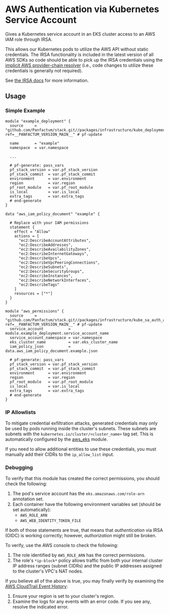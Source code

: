 # AWS Authentication via Kubernetes Service Account

Gives a Kubernetes service account in an EKS cluster access to an AWS IAM role through IRSA.

This allows our Kubernetes pods to utilize the AWS API without static credentials. The IRSA functionality
is included in the latest version of all AWS SDKs so code should be able to pick up the IRSA credentials
using the [implicit AWS provider-chain resolver](https://docs.aws.amazon.com/sdkref/latest/guide/standardized-credentials.html) (i.e., code changes to utilize these credentials is generally not required).

See [the IRSA docs](https://docs.aws.amazon.com/eks/latest/userguide/iam-roles-for-service-accounts.html) for more information.

## Usage

### Simple Example

```hcl
module "example_deployment" {
  source     = "github.com/Panfactum/stack.git//packages/infrastructure/kube_deployment?ref=__PANFACTUM_VERSION_MAIN__" # pf-update

  name       = "example"
  namespace  = var.namespace

  ...

  # pf-generate: pass_vars
  pf_stack_version = var.pf_stack_version
  pf_stack_commit  = var.pf_stack_commit
  environment      = var.environment
  region           = var.region
  pf_root_module   = var.pf_root_module
  is_local         = var.is_local
  extra_tags       = var.extra_tags
  # end-generate
}

data "aws_iam_policy_document" "example" {

  # Replace with your IAM permissions
  statement {
    effect = "Allow"
    actions = [
      "ec2:DescribeAccountAttributes",
      "ec2:DescribeAddresses",
      "ec2:DescribeAvailabilityZones",
      "ec2:DescribeInternetGateways",
      "ec2:DescribeVpcs",
      "ec2:DescribeVpcPeeringConnections",
      "ec2:DescribeSubnets",
      "ec2:DescribeSecurityGroups",
      "ec2:DescribeInstances",
      "ec2:DescribeNetworkInterfaces",
      "ec2:DescribeTags"
    ]
    resources = ["*"]
  }
}

module "aws_permissions" {
  source     = "github.com/Panfactum/stack.git//packages/infrastructure/kube_sa_auth_aws?ref=__PANFACTUM_VERSION_MAIN__" # pf-update
  service_account           = module.example_deployment.service_account_name
  service_account_namespace = var.namespace
  eks_cluster_name          = var.eks_cluster_name
  iam_policy_json           = data.aws_iam_policy_document.example.json

  # pf-generate: pass_vars
  pf_stack_version = var.pf_stack_version
  pf_stack_commit  = var.pf_stack_commit
  environment      = var.environment
  region           = var.region
  pf_root_module   = var.pf_root_module
  is_local         = var.is_local
  extra_tags       = var.extra_tags
  # end-generate
}
```

### IP Allowlists

To mitigate credential exfiltration attacks,
generated credentials may only be used by pods running inside the cluster's subnets. These
subnets are subnets with the `kubernetes.io/cluster/<cluster_name>` tag set. This is automatically
configured by the [aws_eks](/docs/main/reference/infrastructure-modules/submodule/aws/aws_eks) module.

If you need to allow additional entities to use these credentials, you must manually
add their CIDRs to the `ip_allow_list` input.

### Debugging

To verify that this module has created the correct permissions, you should check
the following:

1. The pod's service account has the `eks.amazonaws.com/role-arn` annotation set.
2. Each container have the following environment variables set (should be set automatically):
    - `AWS_ROLE_ARN`
    - `AWS_WEB_IDENTITY_TOKEN_FILE`

If both of those statements are true, that means that *authentication* via IRSA (OIDC) is working
correctly; however, *authorization* might still be broken.

To verify, use the AWS console to check the following:
1. The role identified by `AWS_ROLE_ARN` has the correct permissions.
2. The role's `*ip-block*` policy allows traffic from both your internal cluster IP address
ranges (subnet CIDRs) and the public IP addresses assigned to the cluster's VPC's NAT nodes.

If you believe all of the above is true, you may finally verify by examining the [AWS CloudTrail
Event History](https://docs.aws.amazon.com/awscloudtrail/latest/userguide/view-cloudtrail-events.html):

1. Ensure your region is set to your cluster's region.
2. Examine the logs for any events with an error code. If you see any, resolve the indicated error.